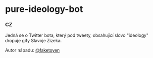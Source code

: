 # pure-ideology-bot

### CZ
Jedná se o Twitter bota, který pod tweety, obsahující slovo "ideology" dropuje gify Slavoje Zizeka.

Autor nápadu: [@faketoyen](https://twitter.com/faketoyen)
